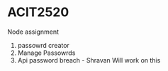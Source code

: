 # ACIT2520
Node assignment 
1. passowrd creator
2. Manage Passowrds
3. Api password breach - Shravan Will work on this
